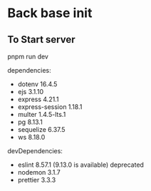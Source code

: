 # Back base init

## To Start server
pnpm run dev

dependencies:
+ dotenv 16.4.5
+ ejs 3.1.10
+ express 4.21.1
+ express-session 1.18.1
+ multer 1.4.5-lts.1
+ pg 8.13.1
+ sequelize 6.37.5
+ ws 8.18.0

devDependencies:
+ eslint 8.57.1 (9.13.0 is available) deprecated
+ nodemon 3.1.7
+ prettier 3.3.3
